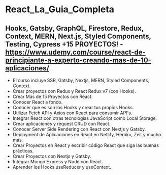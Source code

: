 # React_La_Guia_Completa
## Hooks, Gatsby, GraphQL, Firestore, Redux, Context, MERN, Next.js, Styled Components, Testing, Cypress +15 PROYECTOS! - https://www.udemy.com/course/react-de-principiante-a-experto-creando-mas-de-10-aplicaciones/

- El curso incluye SSR, Gatsby, Nextjs, MERN, Styled Components, Context.
- Crear proyectos con Redux y React Redux v7 (con Hooks).
- Crear Más de 15 Proyectos con React.
- Conocer React a fondo.
- Conocer que es son los Hooks y crear tus propios Hooks.
- Utilizar Fetch API y Axios con React para consumir API's.
- Integrar React con otras tecnologías JavaScript como Local Storage.
- Crear aplicaciones y request CRUD con React.
- Conocer Server Side Rendering con React con Nextjs y Gatsby.
- Deployment de Aplicaciones en React en Netlify, Heroku, Zeit y mucho más.
- Crear Proyectos en React y escribir código React que siga las buenas prácticas.
- Crear Proyectos con Nextjs y Gatsby.
- Integrar Mongo Express y Node con React.
- Aprender los Hooks useReducer y useContext.
